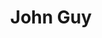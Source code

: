 ---
title: John Guy
author_slug: john_guy
wikipedia_url: https://en.wikipedia.org/wiki/John_Guy
wikipedia_summary: "John Guy is a British historian of Tudor England who has written extensively about the period. He is known for his detailed biographical works on historical figures."
layout: author
---